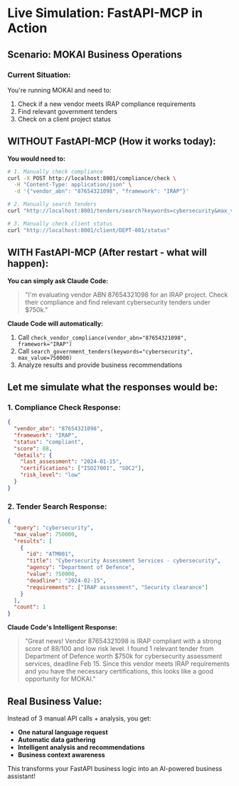 # Live Simulation: FastAPI-MCP in Action

## Scenario: MOKAI Business Operations

### Current Situation:
You're running MOKAI and need to:
1. Check if a new vendor meets IRAP compliance requirements
2. Find relevant government tenders
3. Check on a client project status

## WITHOUT FastAPI-MCP (How it works today):

**You would need to:**
```bash
# 1. Manually check compliance
curl -X POST http://localhost:8001/compliance/check \
  -H "Content-Type: application/json" \
  -d '{"vendor_abn": "87654321098", "framework": "IRAP"}'

# 2. Manually search tenders
curl "http://localhost:8001/tenders/search?keywords=cybersecurity&max_value=750000"

# 3. Manually check client status
curl "http://localhost:8001/client/DEPT-001/status"
```

## WITH FastAPI-MCP (After restart - what will happen):

**You can simply ask Claude Code:**

> "I'm evaluating vendor ABN 87654321098 for an IRAP project. Check their compliance and find relevant cybersecurity tenders under $750k."

**Claude Code will automatically:**
1. Call `check_vendor_compliance(vendor_abn="87654321098", framework="IRAP")`
2. Call `search_government_tenders(keywords="cybersecurity", max_value=750000)`
3. Analyze results and provide business recommendations

## Let me simulate what the responses would be:

### 1. Compliance Check Response:
```json
{
  "vendor_abn": "87654321098",
  "framework": "IRAP",
  "status": "compliant",
  "score": 88,
  "details": {
    "last_assessment": "2024-01-15",
    "certifications": ["ISO27001", "SOC2"],
    "risk_level": "low"
  }
}
```

### 2. Tender Search Response:
```json
{
  "query": "cybersecurity",
  "max_value": 750000,
  "results": [
    {
      "id": "ATM001",
      "title": "Cybersecurity Assessment Services - cybersecurity",
      "agency": "Department of Defence",
      "value": 750000,
      "deadline": "2024-02-15",
      "requirements": ["IRAP assessment", "Security clearance"]
    }
  ],
  "count": 1
}
```

**Claude Code's Intelligent Response:**
> "Great news! Vendor 87654321098 is IRAP compliant with a strong score of 88/100 and low risk level. I found 1 relevant tender from Department of Defence worth $750k for cybersecurity assessment services, deadline Feb 15. Since this vendor meets IRAP requirements and you have the necessary certifications, this looks like a good opportunity for MOKAI."

## Real Business Value:

Instead of 3 manual API calls + analysis, you get:
- **One natural language request**
- **Automatic data gathering**
- **Intelligent analysis and recommendations**
- **Business context awareness**

This transforms your FastAPI business logic into an AI-powered business assistant!